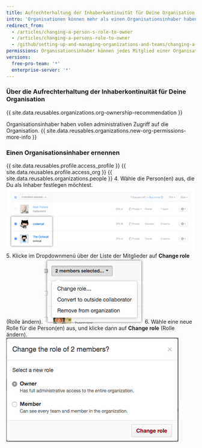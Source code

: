 ```yaml
---
title: Aufrechterhaltung der Inhaberkontinuität für Deine Organisation
intro: 'Organisationen können mehr als einen Organisationsinhaber haben, um Inhaberlücken zu vermeiden.'
redirect_from:
  - /articles/changing-a-person-s-role-to-owner
  - /articles/changing-a-persons-role-to-owner
  - /github/setting-up-and-managing-organizations-and-teams/changing-a-persons-role-to-owner
permissions: Organisationsinhaber können jedes Mitglied einer Organisation zum Organisationsinhaber befördern.
versions:
  free-pro-team: '*'
  enterprise-server: '*'
---
```


### Über die Aufrechterhaltung der Inhaberkontinuität für Deine Organisation

{{ site.data.reusables.organizations.org-ownership-recommendation }}

Organisationsinhaber haben vollen administrativen Zugriff auf die Organisation. {{ site.data.reusables.organizations.new-org-permissions-more-info }}

### Einen Organisationsinhaber ernennen

{{ site.data.reusables.profile.access_profile }}
{{ site.data.reusables.profile.access_org }}
{{ site.data.reusables.organizations.people }}
4. Wähle die Person(en) aus, die Du als Inhaber festlegen möchtest. ![Liste der Mitglieder mit zwei ausgewählten Mitgliedern](/assets/images/help/teams/list-of-members-selected-bulk.png)
5. Klicke im Dropdownmenü über der Liste der Mitglieder auf **Change role** (Rolle ändern). ![Dropdownmenü mit Option zum Entfernen von Mitgliedern](/assets/images/help/teams/user-bulk-management-options.png)
6. Wähle eine neue Rolle für die Person(en) aus, und klicke dann auf **Change role** (Rolle ändern). ![Optionsfelder mit Inhaber- und Mitgliederrollen und Schaltfläche „Change role“ (Rolle ändern)](/assets/images/help/teams/select-and-confirm-new-role-bulk.png)
